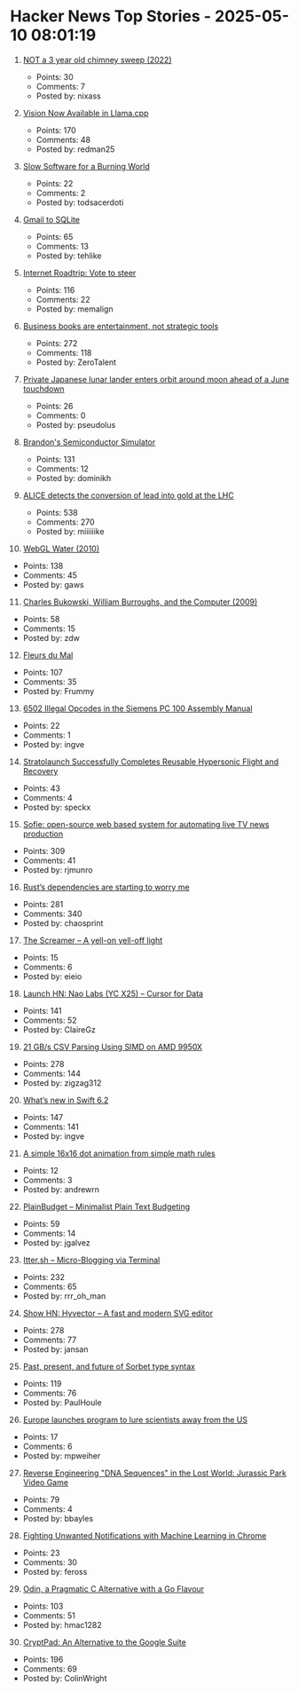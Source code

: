 # Hacker News Top Stories - 2025-05-10 08:01:19

1. [NOT a 3 year old chimney sweep (2022)](https://fakehistoryhunter.net/2022/07/26/not-a-3-year-old-chimney-sweep/)
   - Points: 30
   - Comments: 7
   - Posted by: nixass

2. [Vision Now Available in Llama.cpp](https://github.com/ggml-org/llama.cpp/blob/master/docs/multimodal.md)
   - Points: 170
   - Comments: 48
   - Posted by: redman25

3. [Slow Software for a Burning World](https://bonfirenetworks.org/posts/slow_software_for_a_burning_world/)
   - Points: 22
   - Comments: 2
   - Posted by: todsacerdoti

4. [Gmail to SQLite](https://github.com/marcboeker/gmail-to-sqlite)
   - Points: 65
   - Comments: 13
   - Posted by: tehlike

5. [Internet Roadtrip: Vote to steer](https://neal.fun/internet-roadtrip/)
   - Points: 116
   - Comments: 22
   - Posted by: memalign

6. [Business books are entertainment, not strategic tools](https://theorthagonist.substack.com/p/why-reading-business-books-is-a-waste)
   - Points: 272
   - Comments: 118
   - Posted by: ZeroTalent

7. [Private Japanese lunar lander enters orbit around moon ahead of a June touchdown](https://phys.org/news/2025-05-private-japanese-lunar-lander-orbit.html)
   - Points: 26
   - Comments: 0
   - Posted by: pseudolus

8. [Brandon's Semiconductor Simulator](https://brandonli.net/semisim/)
   - Points: 131
   - Comments: 12
   - Posted by: dominikh

9. [ALICE detects the conversion of lead into gold at the LHC](https://www.home.cern/news/news/physics/alice-detects-conversion-lead-gold-lhc)
   - Points: 538
   - Comments: 270
   - Posted by: miiiiiike

10. [WebGL Water (2010)](https://madebyevan.com/webgl-water/)
   - Points: 138
   - Comments: 45
   - Posted by: gaws

11. [Charles Bukowski, William Burroughs, and the Computer (2009)](https://realitystudio.org/bibliographic-bunker/charles-bukowski-william-burroughs-and-the-computer/)
   - Points: 58
   - Comments: 15
   - Posted by: zdw

12. [Fleurs du Mal](https://fleursdumal.org)
   - Points: 107
   - Comments: 35
   - Posted by: Frummy

13. [6502 Illegal Opcodes in the Siemens PC 100 Assembly Manual](https://www.pagetable.com/?p=1798)
   - Points: 22
   - Comments: 1
   - Posted by: ingve

14. [Stratolaunch Successfully Completes Reusable Hypersonic Flight and Recovery](https://www.stratolaunch.com/news/stratolaunch-successfully-completes-reusable-hypersonic-flight-and-recovery-with-talon-a2-vehicle/)
   - Points: 43
   - Comments: 4
   - Posted by: speckx

15. [Sofie: open-source web based system for automating live TV news production](https://nrkno.github.io/sofie-core/)
   - Points: 309
   - Comments: 41
   - Posted by: rjmunro

16. [Rust’s dependencies are starting to worry me](https://vincents.dev/blog/rust-dependencies-scare-me/?)
   - Points: 281
   - Comments: 340
   - Posted by: chaosprint

17. [The Screamer – A yell-on yell-off light](https://rulethepla.net/the-screamer/)
   - Points: 15
   - Comments: 6
   - Posted by: eieio

18. [Launch HN: Nao Labs (YC X25) – Cursor for Data](undefined)
   - Points: 141
   - Comments: 52
   - Posted by: ClaireGz

19. [21 GB/s CSV Parsing Using SIMD on AMD 9950X](https://nietras.com/2025/05/09/sep-0-10-0/)
   - Points: 278
   - Comments: 144
   - Posted by: zigzag312

20. [What’s new in Swift 6.2](https://www.hackingwithswift.com/articles/277/whats-new-in-swift-6-2)
   - Points: 147
   - Comments: 141
   - Posted by: ingve

21. [A simple 16x16 dot animation from simple math rules](https://tixy.land)
   - Points: 12
   - Comments: 3
   - Posted by: andrewrn

22. [PlainBudget – Minimalist Plain Text Budgeting](https://plainbudget.com/)
   - Points: 59
   - Comments: 14
   - Posted by: jgalvez

23. [Itter.sh – Micro-Blogging via Terminal](https://www.itter.sh/)
   - Points: 232
   - Comments: 65
   - Posted by: rrr_oh_man

24. [Show HN: Hyvector – A fast and modern SVG editor](https://www.hyvector.com)
   - Points: 278
   - Comments: 77
   - Posted by: jansan

25. [Past, present, and future of Sorbet type syntax](https://blog.jez.io/history-of-sorbet-syntax/)
   - Points: 119
   - Comments: 76
   - Posted by: PaulHoule

26. [Europe launches program to lure scientists away from the US](https://es.wired.com/articulos/europa-lanza-iniciativa-para-atraer-talento-cientifico-tras-recortes-en-ee-uu)
   - Points: 17
   - Comments: 6
   - Posted by: mpweiher

27. [Reverse Engineering "DNA Sequences" in the Lost World: Jurassic Park Video Game](https://32bits.substack.com/p/under-the-microscope-the-lost-world)
   - Points: 79
   - Comments: 4
   - Posted by: bbayles

28. [Fighting Unwanted Notifications with Machine Learning in Chrome](https://blog.chromium.org/2025/05/fighting-unwanted-notifications-with.html)
   - Points: 23
   - Comments: 30
   - Posted by: feross

29. [Odin, a Pragmatic C Alternative with a Go Flavour](http://bitshifters.cc/2025/05/04/odin.html)
   - Points: 103
   - Comments: 51
   - Posted by: hmac1282

30. [CryptPad: An Alternative to the Google Suite](https://cryptpad.org/)
   - Points: 196
   - Comments: 69
   - Posted by: ColinWright

